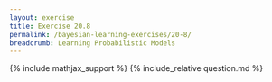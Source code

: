 ```yaml
---
layout: exercise
title: Exercise 20.8
permalink: /bayesian-learning-exercises/20-8/
breadcrumb: Learning Probabilistic Models
---
```


{% include mathjax_support %}
{% include_relative question.md %}
